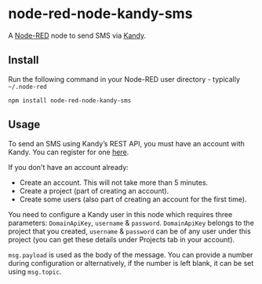 node-red-node-kandy-sms
=======================

A <a href="http://nodered.org" target="_new">Node-RED</a> node to send SMS via <a href="https://developer.kandy.io" target="_new">Kandy</a>.

Install
-------

Run the following command in your Node-RED user directory - typically `~/.node-red`

    npm install node-red-node-kandy-sms


Usage
-----

To send an SMS using Kandy’s REST API, you must have an account with Kandy. You can register for one <a href="https://developer.kandy.io/signup">here</a>.

If you don't have an account already:
- Create an account. This will not take more than 5 minutes.
- Create a project (part of creating an account).
- Create some users (also part of creating an account for the first time).

You need to configure a Kandy user in this node which requires three parameters: `DomainApiKey`, `username` & `password`.
`DomainApiKey` belongs to the project that you created, `username` & `password` can be of any user under this project (you can get these details under Projects tab in your account).

`msg.payload` is used as the body of the message. You can provide a number during configuration or alternatively, if the number is left blank, it can be set using `msg.topic`.
